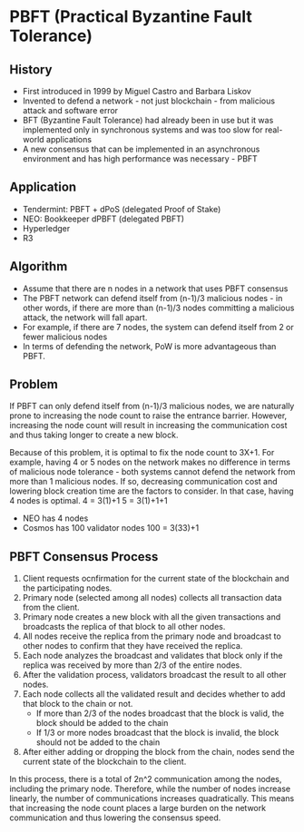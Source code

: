 # PBFT (Practical Byzantine Fault Tolerance)

## History
- First introduced in 1999 by Miguel Castro and Barbara Liskov
- Invented to defend a network - not just blockchain - from malicious attack and software error
- BFT (Byzantine Fault Tolerance) had already been in use but it was implemented only in synchronous systems and was too slow for real-world applications
- A new consensus that can be implemented in an asynchronous environment and has high performance was necessary - PBFT  

## Application
- Tendermint: PBFT + dPoS (delegated Proof of Stake)
- NEO: Bookkeeper dPBFT (delegated PBFT)
- Hyperledger
- R3

## Algorithm
- Assume that there are n nodes in a  network that uses PBFT consensus
- The PBFT network can defend itself from (n-1)/3 malicious nodes - in other words, if there are more than (n-1)/3 nodes committing a malicious attack, the network will fall apart.
- For example, if there are 7 nodes, the system can defend itself from 2 or fewer malicious nodes
- In terms of defending the network, PoW is more advantageous than PBFT.

## Problem
If PBFT can only defend itself from (n-1)/3 malicious nodes, we are naturally prone to increasing the node count to raise the entrance barrier. However, increasing the node count will result in increasing the communication cost and thus taking longer to create a new block. 

Because of this problem, it is optimal to fix the node count to 3X+1.
For example, having 4 or 5 nodes on the network makes no difference in terms of malicious node tolerance - both systems cannot defend the network from more than 1 malicious nodes. If so, decreasing communication cost and lowering block creation time are the factors to consider. In that case, having 4 nodes is optimal. 
4 = 3(1)+1
5 = 3(1)+1+1

- NEO has 4 nodes
- Cosmos has 100 validator nodes 100 = 3(33)+1 

## PBFT Consensus Process

1. Client requests ocnfirmation for the current state of the blockchain and the participating nodes.
2. Primary node (selected among all nodes) collects all transaction data from the client.
3. Primary node creates a new block with all the given transactions and broadcasts the replica of that block to all other nodes.
4. All nodes receive the replica from the primary node and broadcast to other nodes to confirm that they have received the replica.
5. Each node analyzes the broadcast and validates that block only if the replica was received by more than 2/3 of the entire nodes.
6. After the validation process, validators broadcast the result to all other nodes.
7. Each node collects all the validated result and decides whether to add that block to the chain or not.
    - If more than 2/3 of the nodes broadcast that the block is valid, the block should be added to the chain
    - If 1/3 or more nodes broadcast that the block is invalid, the block should not be added to the chain
8. After either adding or dropping the block from the chain, nodes send the current state of the blockchain to the client.

In this process, there is a total of 2n^2 communication among the nodes, including the primary node. Therefore, while the number of nodes increase linearly, the number of communications increases quadratically. This means that increasing the node count places a large burden on the network communication and thus lowering the consensus speed.
